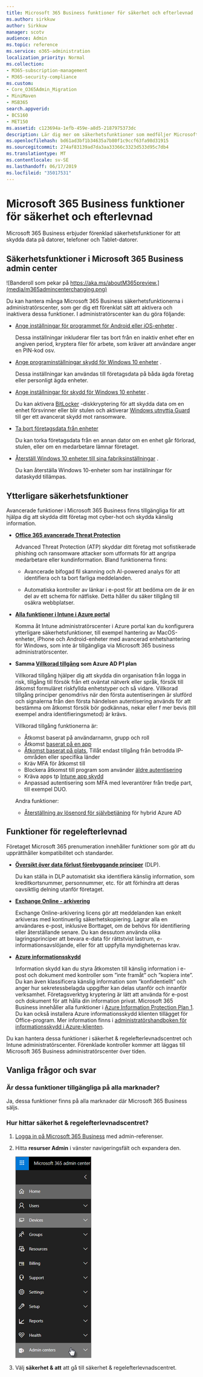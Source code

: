 ```yaml
---
title: Microsoft 365 Business funktioner för säkerhet och efterlevnad
ms.author: sirkkuw
author: Sirkkuw
manager: scotv
audience: Admin
ms.topic: reference
ms.service: o365-administration
localization_priority: Normal
ms.collection:
- M365-subscription-management
- M365-security-compliance
ms.custom:
- Core_O365Admin_Migration
- MiniMaven
- MSB365
search.appverid:
- BCS160
- MET150
ms.assetid: c123694a-1efb-459e-a8d5-2187975373dc
description: Lär dig mer om säkerhetsfunktioner som medföljer Microsoft 365 Business.
ms.openlocfilehash: bd61ad3bf1b34635a7b80f1c9ccf63fa98d31915
ms.sourcegitcommit: 274af83139ad7da3aa33366c3323d533d95c7db4
ms.translationtype: MT
ms.contentlocale: sv-SE
ms.lasthandoff: 06/17/2019
ms.locfileid: "35017531"
---
```

# <a name="microsoft-365-business-security-and-compliance-features"></a>Microsoft 365 Business funktioner för säkerhet och efterlevnad

Microsoft 365 Business erbjuder förenklad säkerhetsfunktioner för att skydda data på datorer, telefoner och Tablet-datorer.
    
## <a name="microsoft-365-business-admin-center-security-features"></a>Säkerhetsfunktioner i Microsoft 365 Business admin center

![Banderoll som pekar på https://aka.ms/aboutM365preview.](media/m365admincenterchanging.png)

Du kan hantera många Microsoft 365 Business säkerhetsfunktionerna i administratörscenter, som ger dig ett förenklat sätt att aktivera och inaktivera dessa funktioner. I administratörscenter kan du göra följande:
  
  
- [Ange inställningar för programmet för Android eller iOS-enheter](app-protection-settings-for-android-and-ios.md) . 
    
    Dessa inställningar inkluderar filer tas bort från en inaktiv enhet efter en angiven period, kryptera filer för arbete, som kräver att användare anger en PIN-kod osv.
    
- [Ange programinställningar skydd för Windows 10 enheter](protection-settings-for-windows-10-devices.md) . 
    
    Dessa inställningar kan användas till företagsdata på båda ägda företag eller personligt ägda enheter.
    
- [Ange inställningar för skydd för Windows 10 enheter](protection-settings-for-windows-10-pcs.md) . 
    
    Du kan aktivera [BitLocker](https://go.microsoft.com/fwlink/p/?linkid=871405) -diskkryptering för att skydda data om en enhet försvinner eller blir stulen och aktiverar [Windows utnyttja Guard](https://go.microsoft.com/fwlink/p/?linkid=871404) till ger ett avancerat skydd mot ransomware. 
    
- [Ta bort företagsdata från enheter](remove-company-data.md)
    
    Du kan torka företagsdata från en annan dator om en enhet går förlorad, stulen, eller om en medarbetare lämnar företaget.
    
- [Återställ Windows 10 enheter till sina fabriksinställningar](reset-devices-to-factory-settings.md) . 
    
    Du kan återställa Windows 10-enheter som har inställningar för dataskydd tillämpas.
    
## <a name="additional-security-features"></a>Ytterligare säkerhetsfunktioner 

Avancerade funktioner i Microsoft 365 Business finns tillgängliga för att hjälpa dig att skydda ditt företag mot cyber-hot och skydda känslig information.
  
- **[Office 365 avancerade Threat Protection](https://support.office.com/article/e100fe7c-f2a1-4b7d-9e08-622330b83653)**
    
    Advanced Threat Protection (ATP) skyddar ditt företag mot sofistikerade phishing och ransomware attacker som utformats för att angripa medarbetare eller kundinformation. Bland funktionerna finns:
    
  - Avancerade bifogad fil skanning och AI-powered analys för att identifiera och ta bort farliga meddelanden.
    
  - Automatiska kontroller av länkar i e-post för att bedöma om de är en del av ett schema för nätfiske. Detta håller du säker tillgång till osäkra webbplatser.

- **[Alla funktioner i Intune i Azure portal](https://go.microsoft.com/fwlink/p/?linkid=871403)**
    
    Komma åt Intune administratörscenter i Azure portal kan du konfigurera ytterligare säkerhetsfunktioner, till exempel hantering av MacOS-enheter, iPhone och Android-enheter med avancerad enhetshantering för Windows, som inte är tillgängliga via Microsoft 365 business administratörscenter.
- **Samma [Villkorad tillgång](https://docs.microsoft.com/en-us/azure/active-directory/conditional-access/overview) som Azure AD P1 plan**

    Villkorad tillgång hjälper dig att skydda din organisation från logga in risk, tillgång till försök från ett oväntat nätverk eller språk, försök till åtkomst formuläret riskfyllda enhetstyper och så vidare. Villkorad tillgång principer genomdrivs när den första autentiseringen är slutförd och signalerna från den första händelsen autentisering används för att bestämma om åtkomst försök bör godkännas, nekar eller f mer bevis (till exempel andra identifieringsmetod) är krävs.

    Villkorad tillgång funktionerna är:

    - Åtkomst baserat på användarnamn, grupp och roll
    - Åtkomst [baserat på en app](https://docs.microsoft.com/azure/active-directory/conditional-access/app-based-conditional-access) 
    - [Åtkomst baserat på plats](https://docs.microsoft.com/azure/active-directory/authentication/howto-registration-mfa-sspr-combined#conditional-access-policies-for-combined-registration),  Tillåt endast tillgång från betrodda IP-områden eller specifika länder 
    - Kräv MFA för åtkomst till
    - Blockera åtkomst till program som använder [äldre autentisering](https://docs.microsoft.com/azure/active-directory/conditional-access/block-legacy-authentication)
    - Kräva apps tp [Intune app skydd](https://docs.microsoft.com/azure/active-directory/conditional-access/app-protection-based-conditional-access)
    - Anpassad autentisering som MFA med leverantörer från tredje part, till exempel DUO.
   
    Andra funktioner:
    - [Återställning av lösenord för självbetjäning](https://docs.microsoft.com/azure/active-directory/authentication/concept-sspr-customization) för hybrid Azure AD
    
## <a name="compliance-features"></a>Funktioner för regelefterlevnad

Företaget Microsoft 365 prenumeration innehåller funktioner som gör att du upprätthåller kompatibilitet och standarder.

- **[Översikt över data förlust förebyggande principer](https://support.office.com/article/1966b2a7-d1e2-4d92-ab61-42efbb137f5e)** (DLP). 
    
    Du kan ställa in DLP automatiskt ska identifiera känslig information, som kreditkortsnummer, personnummer, etc. för att förhindra att deras oavsiktlig delning utanför företaget.
    
- **[Exchange Online - arkivering](https://products.office.com/exchange/microsoft-exchange-online-archiving-email)**
    
    Exchange Online-arkivering licens gör att meddelanden kan enkelt arkiveras med kontinuerlig säkerhetskopiering. Lagrar alla en användares e-post, inklusive Borttaget, om de behövs för identifiering eller återställande senare. Du kan dessutom använda olika lagringsprinciper att bevara e-data för rättstvist lastrum, e-informationsavslöjande, eller för att uppfylla myndigheternas krav.
    
- **[Azure informationsskydd](https://go.microsoft.com/fwlink/p/?linkid=871406)**
    
    Information skydd kan du styra åtkomsten till känslig information i e-post och dokument med kontroller som ”inte framåt” och ”kopiera inte”. Du kan även klassificera känslig information som ”konfidentiellt” och anger hur sekretessbelagda uppgifter kan delas utanför och innanför verksamhet. Företagsverktyg kryptering är lätt att använda för e-post och dokument för att hålla din information privat. Microsoft 365 Business innehåller alla funktioner i [Azure Information Protection Plan 1](https://go.microsoft.com/fwlink/p/?linkid=871407). Du kan också installera Azure informationsskydd klienten tillägget för Office-program. Mer information finns i [administratörshandboken för informationsskydd i Azure-klienten](https://docs.microsoft.com/azure/information-protection/rms-client/client-admin-guide).

Du kan hantera dessa funktioner i säkerhet &amp; regelefterlevnadscentret och Intune administratörscenter. Förenklade kontroller kommer att läggas till Microsoft 365 Business administratörscenter över tiden.
  
    
## <a name="faq"></a>Vanliga frågor och svar

 ### <a name="are-these-security-features-available-in-all-markets"></a>Är dessa funktioner tillgängliga på alla marknader?
  
Ja, dessa funktioner finns på alla marknader där Microsoft 365 Business säljs.
  
### <a name="how-do-i-find-the-security-amp-compliance-center"></a>Hur hittar säkerhet &amp; regelefterlevnadscentret?
  
1. [Logga in på Microsoft 365 Business](https://portal.microsoft.com/) med admin-referenser. 
    
2. Hitta **resurser Admin** i vänster navigeringsfält och expandera den. 
    
    ![Välj Admin Center i vänstra navigeringsfältet i Microsoft 365 administratörscenter.](media/fa4484f8-c637-45fd-a7bd-bdb3abfd6c03.png)
  
3. Välj **säkerhet &amp; att** att gå till säkerhet &amp; regelefterlevnadscentret.